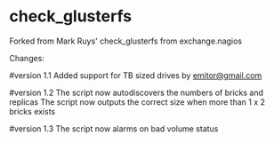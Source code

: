 # check_glusterfs
Forked from Mark Ruys' check_glusterfs from exchange.nagios 


Changes:

#version 1.1
Added support for TB sized drives by emitor@gmail.com

#version 1.2
The script now autodiscovers the numbers of bricks and replicas
The script now outputs the correct size when more than 1 x 2 bricks exists

#version 1.3
The script now alarms on bad volume status
